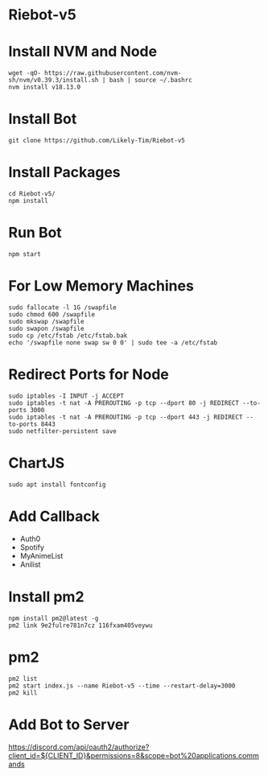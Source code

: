 # Riebot-v5

# Install NVM and Node
```
wget -qO- https://raw.githubusercontent.com/nvm-sh/nvm/v0.39.3/install.sh | bash | source ~/.bashrc
nvm install v18.13.0
```
# Install Bot
```
git clone https://github.com/Likely-Tim/Riebot-v5
```
# Install Packages
```
cd Riebot-v5/
npm install
```
# Run Bot
```
npm start
```
# For Low Memory Machines
```
sudo fallocate -l 1G /swapfile
sudo chmod 600 /swapfile
sudo mkswap /swapfile
sudo swapon /swapfile
sudo cp /etc/fstab /etc/fstab.bak
echo '/swapfile none swap sw 0 0' | sudo tee -a /etc/fstab
```

# Redirect Ports for Node
```
sudo iptables -I INPUT -j ACCEPT
sudo iptables -t nat -A PREROUTING -p tcp --dport 80 -j REDIRECT --to-ports 3000
sudo iptables -t nat -A PREROUTING -p tcp --dport 443 -j REDIRECT --to-ports 8443
sudo netfilter-persistent save
```
# ChartJS
```
sudo apt install fontconfig
```
# Add Callback

- Auth0
- Spotify
- MyAnimeList
- Anilist

# Install pm2
```
npm install pm2@latest -g
pm2 link 9e2fulre781n7cz 116fxam405veywu
```
# pm2
```
pm2 list
pm2 start index.js --name Riebot-v5 --time --restart-delay=3000
pm2 kill
```

# Add Bot to Server
https://discord.com/api/oauth2/authorize?client_id=${CLIENT_ID}&permissions=8&scope=bot%20applications.commands